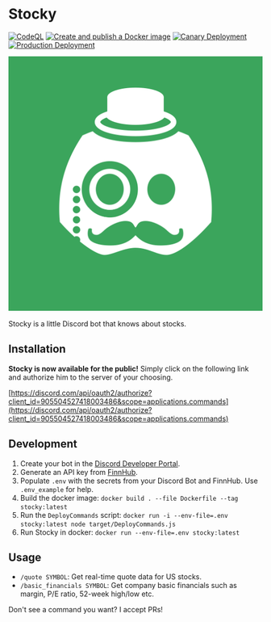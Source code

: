 # Stocky

[![CodeQL](https://github.com/p16n/stocky/actions/workflows/codeql-analysis.yml/badge.svg)](https://github.com/p16n/stocky/actions/workflows/codeql-analysis.yml) [![Create and publish a Docker image](https://github.com/p16n/stocky/actions/workflows/docker-image.yml/badge.svg)](https://github.com/p16n/stocky/actions/workflows/docker-image.yml) [![Canary Deployment](https://github.com/p16n/stocky/actions/workflows/canary-deployment.yml/badge.svg?branch=main&event=push)](https://github.com/p16n/stocky/actions/workflows/canary-deployment.yml) [![Production Deployment](https://github.com/p16n/stocky/actions/workflows/production-deployment.yml/badge.svg?branch=main&event=release)](https://github.com/p16n/stocky/actions/workflows/production-deployment.yml)

![Image of Mr. Stocky himself](./stocky.png)

Stocky is a little Discord bot that knows about stocks.

## Installation

**Stocky is now available for the public!** Simply click on the following link
and authorize him to the server of your choosing.

[https://discord.com/api/oauth2/authorize?client_id=905504527418003486&scope=applications.commands](https://discord.com/api/oauth2/authorize?client_id=905504527418003486&scope=applications.commands)

## Development

1. Create your bot in the [Discord Developer Portal][discord_dev_portal].
2. Generate an API key from [FinnHub][finnhub].
3. Populate `.env` with the secrets from your Discord Bot and FinnHub. Use `.env_example` for help.
4. Build the docker image: `docker build . --file Dockerfile --tag stocky:latest`
5. Run the `DeployCommands` script: `docker run -i --env-file=.env stocky:latest node target/DeployCommands.js`
6. Run Stocky in docker: `docker run --env-file=.env stocky:latest`

## Usage

* `/quote SYMBOL`: Get real-time quote data for US stocks.
* `/basic_financials SYMBOL`: Get company basic financials such as margin, P/E ratio, 52-week high/low etc.

Don't see a command you want? I accept PRs!


[finnhub]: https://finnhub.io
[discord_dev_portal]: https://discord.com/developers/applications
